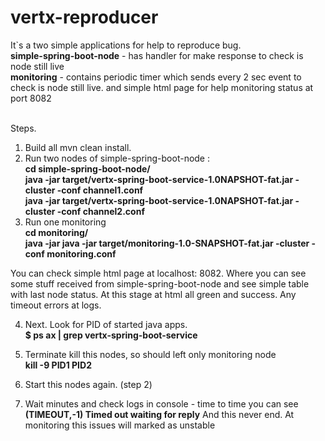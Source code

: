 # vertx-reproducer

It`s a two simple applications for help to reproduce bug. <br>
<b>simple-spring-boot-node</b> - has handler for make response to check is node still live<br>
<b>monitoring</b> - contains periodic timer which sends every 2 sec event to check is node still live. 
and simple html page for help monitoring status at port 8082<br><br>

Steps.
 1. Build all mvn clean install.
 2. Run two nodes of  simple-spring-boot-node : <br>
  <b>cd simple-spring-boot-node/</b><br>
  <b>java -jar target/vertx-spring-boot-service-1.0NAPSHOT-fat.jar -cluster -conf channel1.conf</b> <br>
  <b>java -jar target/vertx-spring-boot-service-1.0NAPSHOT-fat.jar -cluster -conf channel2.conf</b>
 3. Run one monitoring <br>
  <b>cd monitoring/</b><br>
  <b>java -jar java -jar target/monitoring-1.0-SNAPSHOT-fat.jar -cluster -conf monitoring.conf</b>

You can check simple html page at localhost: 8082. Where you can see some stuff received from simple-spring-boot-node
and see simple table with last node status. 
At this stage at html all green and success. Any timeout errors at logs.

4. Next. Look for PID of started java apps. <br>
<b>$ ps ax | grep vertx-spring-boot-service </b> <br>

4. Terminate kill this nodes, so should left only monitoring node <br>
<b> kill -9 PID1 PID2 </b>

5. Start this nodes again. (step 2)


6. Wait minutes and check logs in console - time to time you can see <b>(TIMEOUT,-1) Timed out waiting for reply</b>
And this never end. 
At monitoring this issues will marked as unstable


